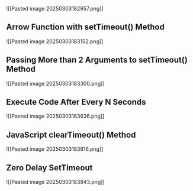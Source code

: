 ![[Pasted image 20250303182957.png]]

## Arrow Function with setTimeout() Method

![[Pasted image 20250303183152.png]]

## Passing More than 2 Arguments to setTimeout() Method

![[Pasted image 20250303183300.png]]

## Execute Code After Every N Seconds

![[Pasted image 20250303183636.png]]

## JavaScript clearTimeout() Method

![[Pasted image 20250303183816.png]]
## Zero Delay SetTimeout

![[Pasted image 20250303183843.png]]



